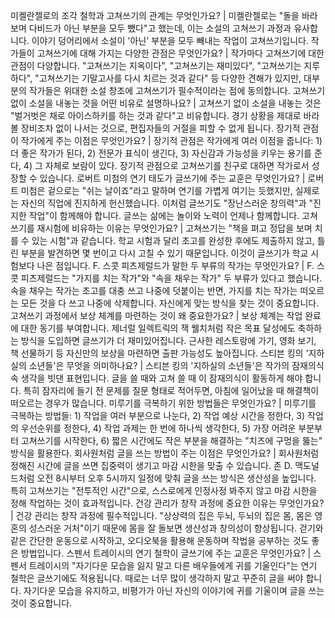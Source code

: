 미켈란젤로의 조각 철학과 고쳐쓰기의 관계는 무엇인가요?	| 미켈란젤로는 "돌을 바라보며 다비드가 아닌 부분을 모두 뺐다"고 했는데, 이는 소설의 고쳐쓰기 과정과 유사합니다. 이야기 덩어리에서 소설이 '아닌' 부분을 모두 빼내는 작업이 고쳐쓰기입니다.
작가들이 고쳐쓰기에 대해 가지는 다양한 관점은 무엇인가요?	| 작가마다 고쳐쓰기에 대한 관점이 다양합니다. "고쳐쓰기는 지옥이다", "고쳐쓰기는 재미있다", "고쳐쓰기는 지루하다", "고쳐쓰기는 기말고사를 다시 치르는 것과 같다" 등 다양한 견해가 있지만, 대부분의 작가들은 위대한 소설 창조에 고쳐쓰기가 필수적이라는 점에 동의합니다.
고쳐쓰기 없이 소설을 내놓는 것을 어떤 비유로 설명하나요?	| 고쳐쓰기 없이 소설을 내놓는 것은 "벌거벗은 채로 아이스하키를 하는 것과 같다"고 비유합니다. 경기 상황을 제대로 바라볼 장비조차 없이 나서는 것으로, 편집자들의 거절을 피할 수 없게 됩니다.
장기적 관점이 작가에게 주는 이점은 무엇인가요?	| 장기적 관점은 작가에게 여러 이점을 줍니다: 1) 더 좋은 작가가 된다, 2) 전문가 표식이 생긴다, 3) 자신감과 가능성을 키우는 용기를 준다, 4) 그 자체로 보람이 있다. 장기적 관점으로 고쳐쓰기를 친구로 대하면 작가로서 성장할 수 있습니다.
로버트 미첨의 연기 태도가 글쓰기에 주는 교훈은 무엇인가요?	| 로버트 미첨은 겉으로는 "쉬는 날이죠"라고 말하며 연기를 가볍게 여기는 듯했지만, 실제로는 자신의 직업에 진지하게 헌신했습니다. 이처럼 글쓰기도 "장난스러운 창의력"과 "진지한 작업"이 함께해야 합니다. 글쓰는 삶에는 놀이와 노력이 언제나 함께합니다.
고쳐쓰기를 재시험에 비유하는 이유는 무엇인가요?	| 고쳐쓰기는 "책을 펴고 정답을 보며 치를 수 있는 시험"과 같습니다. 학교 시험과 달리 초고를 완성한 후에도 제출하지 않고, 틀린 부분을 발견하면 몇 번이고 다시 고칠 수 있기 때문입니다. 이것이 글쓰기가 학교 시험보다 나은 점입니다.
F. 스콧 피츠제럴드가 말한 두 부류의 작가는 무엇인가요?	| F. 스콧 피츠제럴드는 "가지를 치는 작가"와 "속을 채우는 작가" 두 부류가 있다고 했습니다. 속을 채우는 작가는 초고를 대충 쓰고 나중에 덧붙이는 반면, 가지를 치는 작가는 떠오르는 모든 것을 다 쓰고 나중에 삭제합니다. 자신에게 맞는 방식을 찾는 것이 중요합니다.
고쳐쓰기 과정에서 보상 체계를 마련하는 것이 왜 중요한가요?	| 보상 체계는 작업 완료에 대한 동기를 부여합니다. 제너럴 일렉트릭의 잭 웰치처럼 작은 목표 달성에도 축하하는 방식을 도입하면 글쓰기가 더 재미있어집니다. 근사한 레스토랑에 가기, 영화 보기, 책 선물하기 등 자신만의 보상을 마련하면 출판 가능성도 높아집니다.
스티븐 킹의 '지하실의 소년들'은 무엇을 의미하나요?	| 스티븐 킹의 '지하실의 소년들'은 작가의 잠재의식 속 생각을 빗댄 표현입니다. 글을 쓸 때와 고쳐 쓸 때 이 잠재의식이 활동하게 해야 합니다. 특히 잠자리에 들기 전 문제를 질문 형태로 적어두면, 아침에 일어났을 때 해결책이 떠오르는 경우가 많습니다.
미루기를 극복하기 위한 방법들은 무엇인가요?	| 미루기를 극복하는 방법들: 1) 작업을 여러 부분으로 나눈다, 2) 작업 예상 시간을 정한다, 3) 작업의 우선순위를 정한다, 4) 작업 과제는 한 번에 하나씩 생각한다, 5) 가장 어려운 부분부터 고쳐쓰기를 시작한다, 6) 짧은 시간에도 작은 부분을 해결하는 "치즈에 구멍을 뚫는" 방식을 활용한다.
회사원처럼 글을 쓰는 방법이 주는 이점은 무엇인가요?	| 회사원처럼 정해진 시간에 글을 쓰면 집중력이 생기고 마감 시한을 맞출 수 있습니다. 존 D. 맥도널드처럼 오전 8시부터 오후 5시까지 일정에 맞춰 글을 쓰는 방식은 생산성을 높입니다. 특히 고쳐쓰기는 "전투적인 시간"으로, 스스로에게 인정사정 봐주지 않고 마감 시한을 정해 작업하는 것이 효과적입니다.
건강 관리가 창작 과정에 중요한 이유는 무엇인가요?	| 건강 관리는 창작 과정에 필수적입니다. "상상력의 집은 두뇌, 두뇌의 집은 몸, 몸은 영혼의 성스러운 거처"이기 때문에 몸을 잘 돌보면 생산성과 창의성이 향상됩니다. 걷기와 같은 간단한 운동으로 시작하고, 오디오북을 활용해 운동하며 작법을 공부하는 것도 좋은 방법입니다.
스펜서 트레이시의 연기 철학이 글쓰기에 주는 교훈은 무엇인가요?	| 스펜서 트레이시의 "자기다운 모습을 잃지 말고 다른 배우들에게 귀를 기울인다"는 연기 철학은 글쓰기에도 적용됩니다. 때로는 너무 많이 생각하지 말고 꾸준히 글을 써야 합니다. 자기다운 모습을 유지하고, 비평가가 아닌 자신의 이야기에 귀를 기울이며 글을 쓰는 것이 중요합니다.